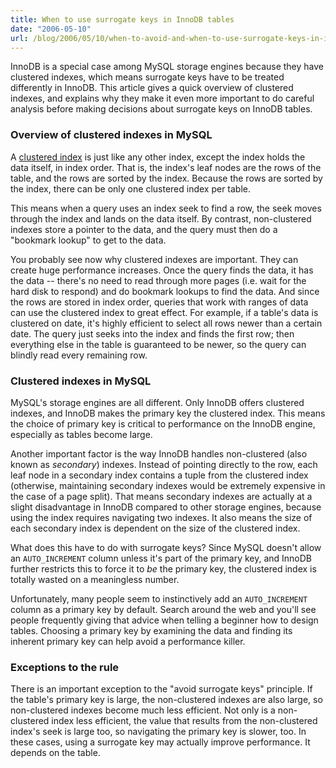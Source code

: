 ```yaml
---
title: When to use surrogate keys in InnoDB tables
date: "2006-05-10"
url: /blog/2006/05/10/when-to-avoid-and-when-to-use-surrogate-keys-in-innodb-tables/
---
```

InnoDB is a special case among MySQL storage engines because they have clustered indexes, which means surrogate keys have to be treated differently in InnoDB. This article gives a quick overview of clustered indexes, and explains why they make it even more important to do careful analysis before making decisions about surrogate keys on InnoDB tables.

### Overview of clustered indexes in MySQL

A [clustered index][1] is just like any other index, except the index holds the data itself, in index order. That is, the index's leaf nodes are the rows of the table, and the rows are sorted by the index. Because the rows are sorted by the index, there can be only one clustered index per table.

This means when a query uses an index seek to find a row, the seek moves through the index and lands on the data itself. By contrast, non-clustered indexes store a pointer to the data, and the query must then do a "bookmark lookup" to get to the data.

You probably see now why clustered indexes are important. They can create huge performance increases. Once the query finds the data, it has the data -- there's no need to read through more pages (i.e. wait for the hard disk to respond) and do bookmark lookups to find the data. And since the rows are stored in index order, queries that work with ranges of data can use the clustered index to great effect. For example, if a table's data is clustered on date, it's highly efficient to select all rows newer than a certain date. The query just seeks into the index and finds the first row; then everything else in the table is guaranteed to be newer, so the query can blindly read every remaining row.

### Clustered indexes in MySQL

MySQL's storage engines are all different. Only InnoDB offers clustered indexes, and InnoDB makes the primary key the clustered index. This means the choice of primary key is critical to performance on the InnoDB engine, especially as tables become large.

Another important factor is the way InnoDB handles non-clustered (also known as *secondary*) indexes. Instead of pointing directly to the row, each leaf node in a secondary index contains a tuple from the clustered index (otherwise, maintaining secondary indexes would be extremely expensive in the case of a page split). That means secondary indexes are actually at a slight disadvantage in InnoDB compared to other storage engines, because using the index requires navigating two indexes. It also means the size of each secondary index is dependent on the size of the clustered index.

What does this have to do with surrogate keys? Since MySQL doesn't allow an `AUTO_INCREMENT` column unless it's part of the primary key, and InnoDB further restricts this to force it to *be* the primary key, the clustered index is totally wasted on a meaningless number.

Unfortunately, many people seem to instinctively add an `AUTO_INCREMENT` column as a primary key by default. Search around the web and you'll see people frequently giving that advice when telling a beginner how to design tables. Choosing a primary key by examining the data and finding its inherent primary key can help avoid a performance killer.

### Exceptions to the rule

There is an important exception to the "avoid surrogate keys" principle. If the table's primary key is large, the non-clustered indexes are also large, so non-clustered indexes become much less efficient. Not only is a non-clustered index less efficient, the value that results from the non-clustered index's seek is large too, so navigating the primary key is slower, too. In these cases, using a surrogate key may actually improve performance. It depends on the table.

 [1]: http://dev.mysql.com/doc/refman/5.0/en/innodb-table-and-index.html

